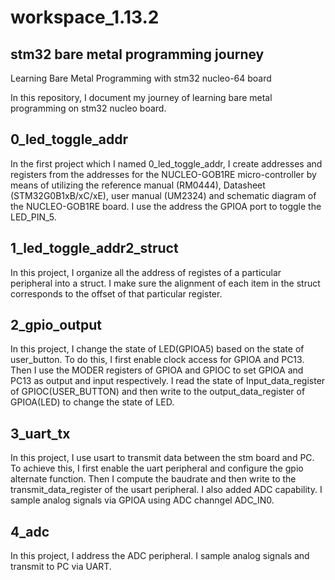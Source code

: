 # workspace_1.13.2

## stm32 bare metal programming journey
Learning Bare Metal Programming with stm32 nucleo-64 board

In this repository, I document my journey of learning bare metal programming on stm32 nucleo board. 

## 0_led_toggle_addr
In the first project which I named 0_led_toggle_addr, I create addresses and registers from the addresses for the NUCLEO-GOB1RE micro-controller by means of  utilizing the reference manual (RM0444), Datasheet (STM32G0B1xB/xC/xE), user manual (UM2324) and schematic diagram of the NUCLEO-GOB1RE board. I use the address the GPIOA port to toggle the LED_PIN_5.

## 1_led_toggle_addr2_struct
In this project, I organize all the address of registes of a particular peripheral into a struct. I make sure the alignment of each item in the struct corresponds to the offset of that particular register.

## 2_gpio_output
In this project, I change the state of LED(GPIOA5) based on the state of user_button. To do this, I first enable clock access for GPIOA and PC13. Then I use the MODER registers of  GPIOA and GPIOC to set GPIOA and PC13 as output and input respectively. I read the state of Input_data_register of GPIOC(USER_BUTTON) and then write to the output_data_register of GPIOA(LED) to change the state of LED.

## 3_uart_tx
In this project, I use usart to transmit data between the stm board and PC. To achieve this, I first enable the uart peripheral and configure the gpio alternate function. Then I compute the baudrate and then write to the transmit_data_register of the usart peripheral. I also added ADC capability. I sample analog signals via GPIOA using ADC channgel ADC_IN0.

## 4_adc
In this project, I address the ADC peripheral. I sample analog signals and transmit to PC via UART.


